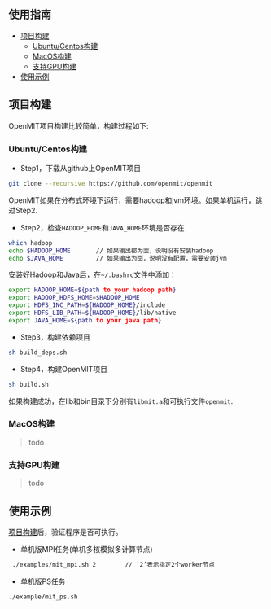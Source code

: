 ## 使用指南

+ [项目构建](#1.项目构建)
    + [Ubuntu/Centos构建](#1.1.Ubuntu/Centos构建)
    + [MacOS构建](#1.2.MacOS构建) 
    + [支持GPU构建](#1.3.支持GPU构建)
+ [使用示例](#2.使用示例)

<h2 id="1.项目构建">项目构建</h2>

OpenMIT项目构建比较简单，构建过程如下:

<h3 id="1.1.Ubuntu/Centos构建">Ubuntu/Centos构建</h3>

+ Step1，下载从github上OpenMIT项目

```bash
git clone --recursive https://github.com/openmit/openmit
```
OpenMIT如果在分布式环境下运行，需要hadoop和jvm环境。如果单机运行，跳过Step2.

+ Step2，检查`HADOOP_HOME`和`JAVA_HOME`环境是否存在

```bash
which hadoop
echo $HADOOP_HOME       // 如果输出都为🈳️，说明没有安装hadoop
echo $JAVA_HOME         // 如果输出为🈳️，说明没有配置，需要安装jvm
```
安装好Hadoop和Java后，在`~/.bashrc`文件中添加：

```bash
export HADOOP_HOME=${path to your hadoop path}
export HADOOP_HDFS_HOME=$HADOOP_HOME
export HDFS_INC_PATH=${HADOOP_HOME}/include
export HDFS_LIB_PATH=${HADOOP_HOME}/lib/native
export JAVA_HOME=${path to your java path}
```
+ Step3，构建依赖项目

```bash
sh build_deps.sh
```
+ Step4，构建OpenMIT项目

```bash
sh build.sh
```
如果构建成功，在lib和bin目录下分别有`libmit.a`和可执行文件`openmit`. 

<h3 id="1.2.MacOS构建">MacOS构建</h3>

> todo

<h3 id="1.3.支持GPU构建">支持GPU构建</h3>

> todo


<h2 id="1.使用示例">使用示例</h2>

[项目构建](#1.项目构建)后，验证程序是否可执行。

+ 单机版MPI任务(单机多核模拟多计算节点)

```bash
 ./examples/mit_mpi.sh 2        // ‘2’表示指定2个worker节点
```
+ 单机版PS任务

```bash
./example/mit_ps.sh 
```




